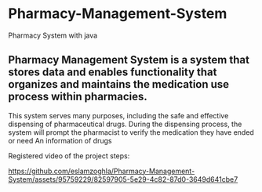 # Pharmacy-Management-System
Pharmacy System with java

## Pharmacy Management System is a system that stores data and enables functionality that organizes and maintains the medication use process within pharmacies.
This system serves many purposes, including the safe and effective dispensing of pharmaceutical drugs. During the dispensing process, the system will prompt the pharmacist to verify the medication they have ended or need  An information of drugs 

Registered video of the project steps:

https://github.com/eslamzoghla/Pharmacy-Management-System/assets/95759229/82597905-5e29-4c82-87d0-3649d641cbe7



